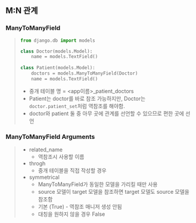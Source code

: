## M:N 관계 

### ManyToManyField

> ```python
> from django.db import models
> 
> class Doctor(models.Model):
>     name = models.TextField()
>     
> class Patient(models.Model):
>     doctors = models.ManyToManyField(Doctor)
>     name = models.TextField()
> ```
>
> - 중개 테이블 명 = <app이름>_patient_doctors
> - Patient는 doctor를 바로 참조 가능하지만, Doctor는 `doctor.patient_set`처럼 역참조를 해야함.
> - doctor와 patient 둘 중 아무 곳에 관계를 선언할 수 있으므로 편한 곳에 선언

### ManyToManyField Arguments

> - related_name
>   - 역참조시 사용할 이름
> - throgh
>   - 중개 테이블을 직접 작성할 경우
> - symmetrical
>   - ManyToManyField가 동일한 모델을 가리킬 때만 사용
>   - source 모델이 target 모델을 참조하면 target 모델도 source 모델을 참조함
>   - 기본 (True) - 역참조 매니저 생성 안됨
>   - 대칭을 원하지 않을 경우 False